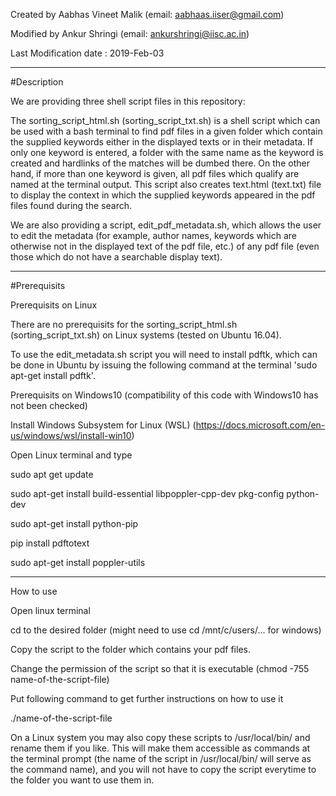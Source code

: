 Created by Aabhas Vineet Malik (email: aabhaas.iiser@gmail.com)

Modified by Ankur Shringi (email: ankurshringi@iisc.ac.in)

Last Modification date : 2019-Feb-03

-----------------------------------------------------------------------------
#Description

We are providing three shell script files in this repository:

The sorting_script_html.sh (sorting_script_txt.sh) is a shell script which can be used with a bash terminal to find pdf files in a given folder which contain the supplied keywords either in the displayed texts or in their metadata. If only one keyword is entered, a folder with the same name as the keyword is created and hardlinks of the matches will be dumbed there. On the other hand, if more than one keyword is given, all pdf files which qualify are named at the terminal output. This script also creates text.html (text.txt) file to display the context in which the supplied keywords appeared in the pdf files found during the search.

We are also providing a script, edit_pdf_metadata.sh, which allows the user to edit the metadata (for example, author names, keywords which are otherwise not in the displayed text of the pdf file, etc.) of any pdf file (even those which do not have a searchable display text).

-----------------------------------------------------------------------------
#Prerequisits

Prerequisits on Linux

There are no prerequisits for the sorting_script_html.sh (sorting_script_txt.sh) on Linux systems (tested on Ubuntu 16.04).

To use the edit_metadata.sh script you will need to install pdftk, which can be done in Ubuntu by issuing the following command at the terminal 'sudo apt-get install pdftk'.

Prerequisits on Windows10 (compatibility of this code with Windows10 has not been checked)

 Install Windows Subsystem for Linux (WSL) (https://docs.microsoft.com/en-us/windows/wsl/install-win10)

Open Linux terminal and type

 sudo apt get update

 sudo apt-get install build-essential libpoppler-cpp-dev pkg-config python-dev 

 sudo apt-get install python-pip

 pip install pdftotext

 sudo apt-get install poppler-utils

-----------------------------------------------------------------------------

How to use

 Open linux terminal

 cd to the desired folder (might need to use cd /mnt/c/users/... for windows)

 Copy the script to the folder which contains your pdf files.

 Change the permission of the script so that it is executable (chmod -755 name-of-the-script-file)

 Put following command to get further instructions on how to use it

 ./name-of-the-script-file

On a Linux system you may also copy these scripts to /usr/local/bin/ and rename them if you like. This will make them accessible as commands at the terminal prompt (the name of the script in /usr/local/bin/ will serve as the command name), and you will not have to copy the script everytime to the folder you want to use them in.
